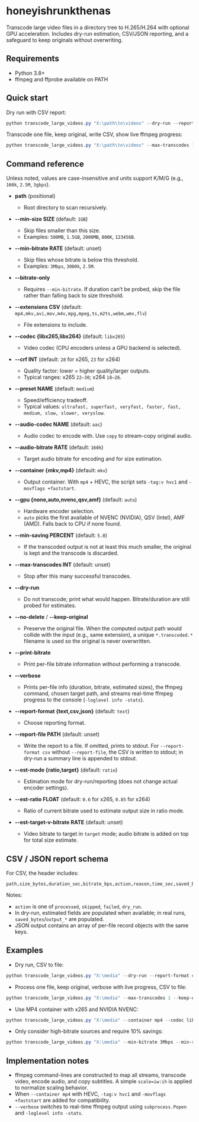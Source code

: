 # honeyishrunkthenas

Transcode large video files in a directory tree to H.265/H.264 with optional GPU acceleration. Includes dry-run estimation, CSV/JSON reporting, and a safeguard to keep originals without overwriting.

## Requirements

- Python 3.8+
- ffmpeg and ffprobe available on PATH

## Quick start

Dry run with CSV report:

```powershell
python transcode_large_videos.py "X:\path\to\videos" --dry-run --report-format csv --report-file "X:\path\to\report.csv"
```

Transcode one file, keep original, write CSV, show live ffmpeg progress:

```powershell
python transcode_large_videos.py "X:\path\to\videos" --max-transcodes 1 --keep-original --report-format csv --report-file "X:\path\to\report.csv" --verbose
```

## Command reference

Unless noted, values are case-insensitive and units support K/M/G (e.g., `160k`, `2.5M`, `3gbps`).

- **path** (positional)
  - Root directory to scan recursively.

- **--min-size SIZE** (default: `1GB`)
  - Skip files smaller than this size.
  - Examples: `500MB`, `1.5GB`, `2000MB`, `800K`, `123456B`.

- **--min-bitrate RATE** (default: unset)
  - Skip files whose bitrate is below this threshold.
  - Examples: `3Mbps`, `3000k`, `2.5M`.

- **--bitrate-only**
  - Requires `--min-bitrate`. If duration can’t be probed, skip the file rather than falling back to size threshold.

- **--extensions CSV** (default: `mp4,mkv,avi,mov,m4v,mpg,mpeg,ts,m2ts,webm,wmv,flv`)
  - File extensions to include.

- **--codec {libx265,libx264}** (default: `libx265`)
  - Video codec (CPU encoders unless a GPU backend is selected).

- **--crf INT** (default: `28` for x265, `23` for x264)
  - Quality factor: lower = higher quality/larger outputs.
  - Typical ranges: x265 `22–30`; x264 `18–26`.

- **--preset NAME** (default: `medium`)
  - Speed/efficiency tradeoff.
  - Typical values: `ultrafast, superfast, veryfast, faster, fast, medium, slow, slower, veryslow`.

- **--audio-codec NAME** (default: `aac`)
  - Audio codec to encode with. Use `copy` to stream-copy original audio.

- **--audio-bitrate RATE** (default: `160k`)
  - Target audio bitrate for encoding and for size estimation.

- **--container {mkv,mp4}** (default: `mkv`)
  - Output container. With `mp4` + HEVC, the script sets `-tag:v hvc1` and `-movflags +faststart`.

- **--gpu {none,auto,nvenc,qsv,amf}** (default: `auto`)
  - Hardware encoder selection.
  - `auto` picks the first available of NVENC (NVIDIA), QSV (Intel), AMF (AMD). Falls back to CPU if none found.

- **--min-saving PERCENT** (default: `5.0`)
  - If the transcoded output is not at least this much smaller, the original is kept and the transcode is discarded.

- **--max-transcodes INT** (default: unset)
  - Stop after this many successful transcodes.

- **--dry-run**
  - Do not transcode; print what would happen. Bitrate/duration are still probed for estimates.

- **--no-delete** / **--keep-original**
  - Preserve the original file. When the computed output path would collide with the input (e.g., same extension), a unique `*.transcoded.*` filename is used so the original is never overwritten.

- **--print-bitrate**
  - Print per-file bitrate information without performing a transcode.

- **--verbose**
  - Prints per-file info (duration, bitrate, estimated sizes), the ffmpeg command, chosen target path, and streams real-time ffmpeg progress to the console (`-loglevel info -stats`).

- **--report-format {text,csv,json}** (default: `text`)
  - Choose reporting format.

- **--report-file PATH** (default: unset)
  - Write the report to a file. If omitted, prints to stdout. For `--report-format csv` without `--report-file`, the CSV is written to stdout; in dry-run a summary line is appended to stdout.

- **--est-mode {ratio,target}** (default: `ratio`)
  - Estimation mode for dry-run/reporting (does not change actual encoder settings).

- **--est-ratio FLOAT** (default: `0.6` for x265, `0.85` for x264)
  - Ratio of current bitrate used to estimate output size in ratio mode.

- **--est-target-v-bitrate RATE** (default: unset)
  - Video bitrate to target in `target` mode; audio bitrate is added on top for total size estimate.

## CSV / JSON report schema

For CSV, the header includes:

```csv
path,size_bytes,duration_sec,bitrate_bps,action,reason,time_sec,saved_bytes,output_path,output_size_bytes,estimated_output_size_bytes,estimated_saved_bytes,estimated_total_saved_bytes,would_transcode
```

Notes:

- `action` is one of `processed`, `skipped`, `failed`, `dry_run`.
- In dry-run, estimated fields are populated when available; in real runs, `saved_bytes`/`output_*` are populated.
- JSON output contains an array of per-file record objects with the same keys.

## Examples

- Dry run, CSV to file:

```powershell
python transcode_large_videos.py "X:\media" --dry-run --report-format csv --report-file "X:\tmp\report.csv"
```

- Process one file, keep original, verbose with live progress, CSV to file:

```powershell
python transcode_large_videos.py "X:\media" --max-transcodes 1 --keep-original --report-format csv --report-file "X:\tmp\report.csv" --verbose
```

- Use MP4 container with x265 and NVIDIA NVENC:

```powershell
python transcode_large_videos.py "X:\media" --container mp4 --codec libx265 --gpu nvenc
```

- Only consider high-bitrate sources and require 10% savings:

```powershell
python transcode_large_videos.py "X:\media" --min-bitrate 3Mbps --min-saving 10
```

## Implementation notes

- ffmpeg command-lines are constructed to map all streams, transcode video, encode audio, and copy subtitles. A simple `scale=iw:ih` is applied to normalize scaling behavior.
- When `--container mp4` with HEVC, `-tag:v hvc1` and `-movflags +faststart` are added for compatibility.
- `--verbose` switches to real-time ffmpeg output using `subprocess.Popen` and `-loglevel info -stats`.